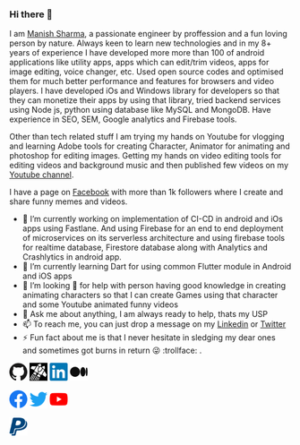 ### Hi there 👋


I am [Manish Sharma](https://www.linkedin.com/in/manish-sharma-19636b51/), a passionate engineer by proffession and a fun loving person by nature. Always keen to learn new technologies and in my 8+ years of experience I have developed more more than 100 of android applications like utility apps, apps which can edit/trim videos, apps for image editing, voice changer, etc. Used open source codes and optimised them for much better performance and features for browsers and video players. I have developed iOs and Windows library for developers so that they can monetize their apps by using that library, tried backend services using Node js, python using database like MySQL and MongoDB. Have experience in SEO, SEM, Google analytics and Firebase tools.

Other than tech related stuff I am trying my hands on Youtube for vlogging and learning Adobe tools for creating Character, Animator for animating and photoshop for editing images. Getting my hands on video editing tools for editing videos and background music and then published few videos on my [Youtube channel](https://www.youtube.com/channel/UCdLOBpInqnohlIAqQLgNlUQ). 

I have a page on [Facebook](https://www.facebook.com/AndroidFreeAppPage) with more than 1k followers where I create and share funny memes and videos. 

- 🔭 I’m currently working on implementation of CI-CD in android and iOs apps using Fastlane. And using Firebase for an end to end deployment of microservices on its serverless architecture and using firebase tools for realtime database, Firestore database along with Analytics and Crashlytics in android app.
- 🌱 I’m currently learning Dart for using common Flutter module in Android and iOS apps
- 🤔 I’m looking :eyes: for help with person having good knowledge in creating animating characters so that I can create Games using that character and some Youtube animated funny videos
- 💬 Ask me about anything, I am always ready to help, thats my USP
- 📫 To reach me, you can just drop a message on my [Linkedin](https://www.linkedin.com/in/manish-sharma-19636b51/) or [Twitter](https://twitter.com/__manishsharma)
- ⚡ Fun fact about me is that I never hesitate in sledging my dear ones and sometimes got burns in return :stuck_out_tongue_winking_eye: :trollface: .


<p align="left">
  <a href="https://github.com/manishsharmaec"><img alt="GitHub" title="GitHub" height="32" width="32" src="https://github.com/manishsharmaec/manishsharmaec/blob/main/assets/github.svg"></a>
  <a href="https://jitpack.io/#manishsharmaec/dependencypackage"><img alt="JitPack" title="npm" height="32" width="32" src="https://github.com/manishsharmaec/manishsharmaec/blob/main/assets/jitpack_logo.png"></a>
  <a href="https://www.linkedin.com/in/manish-sharma-19636b51"><img alt="LinkedIn" title="LinkedIn" height="32" width="32" src="https://github.com/manishsharmaec/manishsharmaec/blob/main/assets/linkedin.svg"></a>
   <a href="https://medium.com/@manishsharma007"><img alt="Medium" title="Medium" height="32" width="32" src="https://github.com/manishsharmaec/manishsharmaec/blob/main/assets/medium.png"></a>
</p>

<p align="left">
  
  <a href="https://www.facebook.com/manishsharmaec051"><img alt="Facebook" title="Facebook" height="32" width="32" src="https://github.com/manishsharmaec/manishsharmaec/blob/main/assets/facebook.svg"></a>
<a href="https://twitter.com/__manishsharma"><img alt="Twitter" title="Twitter" height="32" width="32" src="https://github.com/manishsharmaec/manishsharmaec/blob/main/assets/twitter.svg"></a>
 <a href="https://www.youtube.com/channel/UCdLOBpInqnohlIAqQLgNlUQ"><img alt="YouTube" title="YouTube" height="32" width="32" src="https://github.com/manishsharmaec/manishsharmaec/blob/main/assets/youtube.svg"></a>
</p>


<p align="left">
<a href="https://www.paypal.com/paypalme/manishsharmaec"><img alt="PayPal" title="PayPal" height="32" width="32" src="https://github.com/manishsharmaec/manishsharmaec/blob/main/assets/paypal.svg"></a>
</p>
